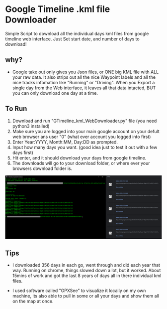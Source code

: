 # Google Timeline .kml file Downloader
Simple Script to download all the individual days kml files from google timeline web interface. Just Set start date, and number of days to download!

## why?
* Google take out only gives you Json files, or ONE big KML file with ALL your raw data. It also strips out all the nice Waypoint labels and all the nice tracks infomation like "Running" or "Driving". When you Export a single day from the Web interface, it leaves all that data intacted, BUT you can only download one day at a time. 



## To Run
1. Download and run "GTimeline_kml_WebDownloader.py" file (you need python3 installed)
2. Make sure you are logged into your main google account on your defult web browser ans user "0" (what ever account you logged into first)
3. Enter Year:YYYY, Month:MM, Day:DD as prompted. 
4. Input how many days you want. (good idea just to test it out with a few days first)
5. Hit enter, and it should download your days from google timeline.
6. The downloads will go to your download folder, or where ever your browsers download folder is.

![Example](example.png)


## Tips
* I downloaded 356 days in each go, went through and did each year that way. Running on chrome, things slowed down a lot, but it worked. About 15mins of work and got the last 8 years of days all in there individual kml files.

* I used software called "GPXSee" to visualize it locally on my own machine, its also able to pull in some or all your days and show them all on the map at once.